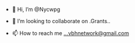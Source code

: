 - 👋 Hi, I’m @Nycwpg


- 💞️ I’m looking to collaborate on .Grants..
- 📫 How to reach me ...vbhnetwork@gmail.com

<!---
Nycwpg/Nycwpg please go the vbhnetwork.com
--->
